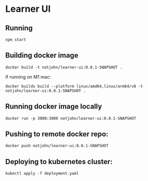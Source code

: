 # Learner UI

## Running 
```
npm start
```

## Building docker image
```
docker build -t notjohn/learner-ui:0.0.1-SNAPSHOT .
```

If running on M1 mac:
```
docker buildx build --platform linux/amd64,linux/arm64/v8 -t notjohn/learner-ui:0.0.1-SNAPSHOT .
```

## Running docker image locally
```
docker run -p 3000:3000 notjohn/learner-ui:0.0.1-SNAPSHOT
```

## Pushing to remote docker repo:
```
docker push notjohn/learner-ui:0.0.1-SNAPSHOT
```


## Deploying to kubernetes cluster:
```
kubectl apply -f deployment.yaml
```